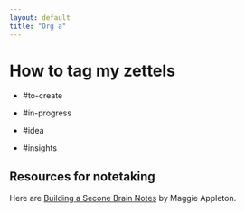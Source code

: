 ```yaml
---
layout: default
title: "Org a"
---
```


# How to tag my zettels

- #to-create
- #in-progress


- #idea
- #insights


## Resources for notetaking 
Here are [Building a Secone Brain Notes](https://maggieappleton.com/basb) by Maggie Appleton. 